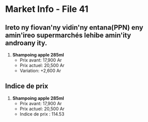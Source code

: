 # Market Info - File 41

## Ireto ny fiovan'ny vidin'ny entana(PPN) eny amin'ireo supermarchés lehibe amin'ity androany ity.

1. **Shampoing apple 285ml**
   - Prix avant: 17,900 Ar
   - Prix actuel: 20,500 Ar
   - Variation: +2,600 Ar



## Indice de prix

1. **Shampoing apple 285ml**
   - Prix avant: 17,900 Ar
   - Prix actuel: 20,500 Ar
   - Indice de prix : 114.53

